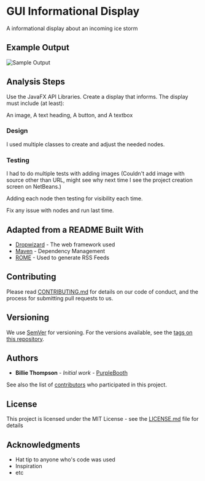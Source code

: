 # GUI Informational Display

A informational display about an incoming ice storm

## Example Output

![Sample Output](README.gif)

## Analysis Steps

Use the JavaFX API Libraries. Create a display that informs. The display must include (at least):

An image,
A text heading,
A button,
and
A textbox

### Design

I used multiple classes to create and adjust the needed nodes.

### Testing

I had to do multiple tests with adding images (Couldn't add image with source other than URL, might see why next time I see the project creation screen on NetBeans.)

Adding each node then testing for visibility each time.

Fix any issue with nodes and run last time.

## Adapted from a README Built With

* [Dropwizard](http://www.dropwizard.io/1.0.2/docs/) - The web framework used
* [Maven](https://maven.apache.org/) - Dependency Management
* [ROME](https://rometools.github.io/rome/) - Used to generate RSS Feeds

## Contributing

Please read [CONTRIBUTING.md](https://gist.github.com/PurpleBooth/b24679402957c63ec426) for details on our code of conduct, and the process for submitting pull requests to us.

## Versioning

We use [SemVer](http://semver.org/) for versioning. For the versions available, see the [tags on this repository](https://github.com/your/project/tags). 

## Authors

* **Billie Thompson** - *Initial work* - [PurpleBooth](https://github.com/PurpleBooth)

See also the list of [contributors](https://github.com/your/project/contributors) who participated in this project.

## License

This project is licensed under the MIT License - see the [LICENSE.md](LICENSE.md) file for details

## Acknowledgments

* Hat tip to anyone who's code was used
* Inspiration
* etc
